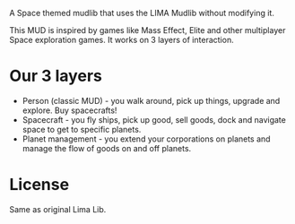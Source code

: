 A Space themed mudlib that uses the LIMA Mudlib without modifying it. 

This MUD is inspired by games like Mass Effect, Elite and other multiplayer Space exploration games. 
It works on 3 layers of interaction.

# Our 3 layers
- Person (classic MUD) - you walk around, pick up things, upgrade and explore. Buy spacecrafts!
- Spacecraft - you fly ships, pick up good, sell goods, dock and navigate space to get to specific planets.
- Planet management - you extend your corporations on planets and manage the flow of goods on and off planets.

# License
Same as original Lima Lib.
